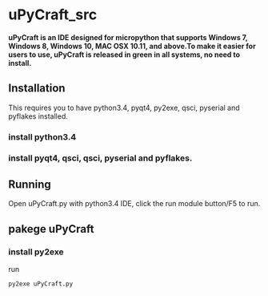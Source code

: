 # uPyCraft_src
#### uPyCraft is an IDE designed for micropython that supports Windows 7, Windows 8, Windows 10, MAC OSX 10.11, and above.To make it easier for users to use, uPyCraft is released in green in all systems, no need to install.

## Installation
This requires you to have python3.4, pyqt4, py2exe, qsci, pyserial and pyflakes installed.

### install python3.4

### install pyqt4, qsci, qsci, pyserial and pyflakes.

## Running
Open uPyCraft.py with python3.4 IDE, click the run module button/F5 to run.

## pakege uPyCraft

### install py2exe
run 
```
py2exe uPyCraft.py
```
